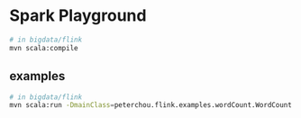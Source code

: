 # Spark Playground

``` bash
# in bigdata/flink
mvn scala:compile
```

## examples

``` bash
# in bigdata/flink
mvn scala:run -DmainClass=peterchou.flink.examples.wordCount.WordCount
```
